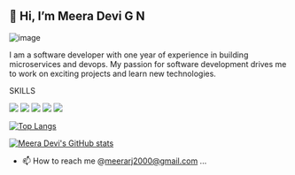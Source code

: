 ## 👋 Hi, I’m Meera Devi G N

![image](https://user-images.githubusercontent.com/97793229/182524392-ad2eaa1e-623c-48ef-8efe-2af3a96dcead.png)


I am a software developer with one year of experience in  building microservices and devops. My passion for software development drives me to work on exciting projects and learn new technologies.

SKILLS

<img src="https://img.shields.io/badge/Go-00ADD8?style=for-the-badge&logo=go&logoColor=white"/>

<img src="https://img.shields.io/badge/Docker-2CA5E0?style=for-the-badge&logo=docker&logoColor=white" />

<img src="https://img.shields.io/badge/Cassandra-1287B1?style=for-the-badge&logo=apache%20cassandra&logoColor=white"/>

<img src="https://img.shields.io/badge/kubernetes-326ce5.svg?&style=for-the-badge&logo=kubernetes&logoColor=white"/>

<img src="https://img.shields.io/badge/Linux-FCC624?style=for-the-badge&logo=linux&logoColor=black" />

[![Top Langs](https://github-readme-stats.vercel.app/api/top-langs/?username=Meerarj)](https://github.com/Meerarj/Meerarj/edit/main/README.md)


[![Meera Devi's GitHub stats](https://github-readme-stats.vercel.app/api?username=Meerarj)](https://github.com/Meerarj/github-readme-stats)
- 📫 How to reach me @meerarj2000@gmail.com ...

<!---
Meerarj/Meerarj is a ✨ special ✨ repository because its `README.md` (this file) appears on your GitHub profile.
You can click the Preview link to take a look at your changes.
--->
